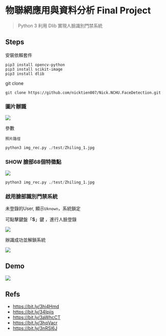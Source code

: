 # 物聯網應用與資料分析 Final Project

> Python 3 利用 Dlib 實現人臉識別門禁系統

## Steps
安裝依賴套件
```
pip3 install opencv-python
pip3 install scikit-image
pip3 install dlib
```

git clone
```
git clone https://github.com/nicktien007/Nick.NCHU.FaceDetection.git
```

### 圖片辦識

![](https://i.imgur.com/01GClOE.png)

參數

`照片路徑`

```python
python3 img_rec.py ./test/Zhiling_1.jpg
```

### SHOW 臉部68個特徵點
![](https://i.imgur.com/dzGGdzv.jpg)

```python
python3 img_rec.py ./test/Zhiling_1.jpg
```

### 啟用臉部識別門禁系統

未登錄的User, 顯示`Uknown`，系統鎖定

可點擊鍵盤「**S**」鍵 ，進行人臉登錄

![](https://i.imgur.com/o2uHOug.jpg)



辦識成功並解鎖系統

![](https://i.imgur.com/cqWEWr7.jpg)

## Demo 
[![](http://img.youtube.com/vi/F040UelUwVU/0.jpg)](http://www.youtube.com/watch?v=F040UelUwVU "")


## Refs

- https://bit.ly/3hi4Hmd
- https://bit.ly/34Ipjis
- https://bit.ly/3aWhcCT
- https://bit.ly/3hqVacr
- https://bit.ly/3nRSl6J